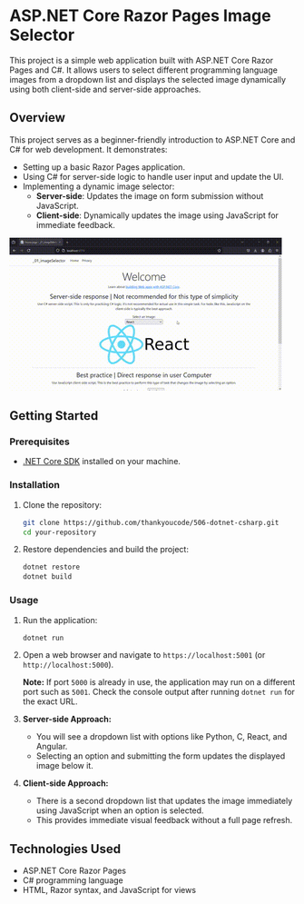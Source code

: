 # ASP.NET Core Razor Pages Image Selector

This project is a simple web application built with ASP.NET Core Razor Pages and C#. It allows users to select different programming language images from a dropdown list and displays the selected image dynamically using both client-side and server-side approaches.

## Overview

This project serves as a beginner-friendly introduction to ASP.NET Core and C# for web development. It demonstrates:

- Setting up a basic Razor Pages application.
- Using C# for server-side logic to handle user input and update the UI.
- Implementing a dynamic image selector:
  - **Server-side**: Updates the image on form submission without JavaScript.
  - **Client-side**: Dynamically updates the image using JavaScript for immediate feedback.

![Project GIF](readme_media/project.gif)

## Getting Started

### Prerequisites

- [.NET Core SDK](https://dotnet.microsoft.com/download) installed on your machine.

### Installation

1. Clone the repository:

   ```bash
   git clone https://github.com/thankyoucode/506-dotnet-csharp.git
   cd your-repository
   ```

2. Restore dependencies and build the project:

   ```bash
   dotnet restore
   dotnet build
   ```

### Usage

1. Run the application:

   ```bash
   dotnet run
   ```

2. Open a web browser and navigate to `https://localhost:5001` (or `http://localhost:5000`).

   **Note:** If port `5000` is already in use, the application may run on a different port such as `5001`. Check the console output after running `dotnet run` for the exact URL.

3. **Server-side Approach:**

   - You will see a dropdown list with options like Python, C, React, and Angular.
   - Selecting an option and submitting the form updates the displayed image below it.

4. **Client-side Approach:**

   - There is a second dropdown list that updates the image immediately using JavaScript when an option is selected.
   - This provides immediate visual feedback without a full page refresh.

## Technologies Used

- ASP.NET Core Razor Pages
- C# programming language
- HTML, Razor syntax, and JavaScript for views
